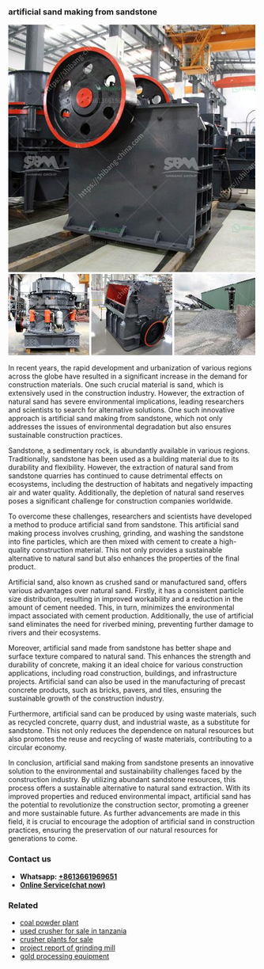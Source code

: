 <h3>artificial sand making from sandstone</h3><img src='1702952866.jpg' alt=''><p>In recent years, the rapid development and urbanization of various regions across the globe have resulted in a significant increase in the demand for construction materials. One such crucial material is sand, which is extensively used in the construction industry. However, the extraction of natural sand has severe environmental implications, leading researchers and scientists to search for alternative solutions. One such innovative approach is artificial sand making from sandstone, which not only addresses the issues of environmental degradation but also ensures sustainable construction practices.</p><p>Sandstone, a sedimentary rock, is abundantly available in various regions. Traditionally, sandstone has been used as a building material due to its durability and flexibility. However, the extraction of natural sand from sandstone quarries has continued to cause detrimental effects on ecosystems, including the destruction of habitats and negatively impacting air and water quality. Additionally, the depletion of natural sand reserves poses a significant challenge for construction companies worldwide.</p><p>To overcome these challenges, researchers and scientists have developed a method to produce artificial sand from sandstone. This artificial sand making process involves crushing, grinding, and washing the sandstone into fine particles, which are then mixed with cement to create a high-quality construction material. This not only provides a sustainable alternative to natural sand but also enhances the properties of the final product.</p><p>Artificial sand, also known as crushed sand or manufactured sand, offers various advantages over natural sand. Firstly, it has a consistent particle size distribution, resulting in improved workability and a reduction in the amount of cement needed. This, in turn, minimizes the environmental impact associated with cement production. Additionally, the use of artificial sand eliminates the need for riverbed mining, preventing further damage to rivers and their ecosystems.</p><p>Moreover, artificial sand made from sandstone has better shape and surface texture compared to natural sand. This enhances the strength and durability of concrete, making it an ideal choice for various construction applications, including road construction, buildings, and infrastructure projects. Artificial sand can also be used in the manufacturing of precast concrete products, such as bricks, pavers, and tiles, ensuring the sustainable growth of the construction industry.</p><p>Furthermore, artificial sand can be produced by using waste materials, such as recycled concrete, quarry dust, and industrial waste, as a substitute for sandstone. This not only reduces the dependence on natural resources but also promotes the reuse and recycling of waste materials, contributing to a circular economy.</p><p>In conclusion, artificial sand making from sandstone presents an innovative solution to the environmental and sustainability challenges faced by the construction industry. By utilizing abundant sandstone resources, this process offers a sustainable alternative to natural sand extraction. With its improved properties and reduced environmental impact, artificial sand has the potential to revolutionize the construction sector, promoting a greener and more sustainable future. As further advancements are made in this field, it is crucial to encourage the adoption of artificial sand in construction practices, ensuring the preservation of our natural resources for generations to come.</p><h3>Contact us</h3><ul><li><strong>Whatsapp:&nbsp;<a href="https://wa.me/8613661969651">+8613661969651</a></strong></li><li><a href="https://swt.shibang-china.com/?git&amp;zhl&amp;artificial sand making from sandstone"><strong>Online Service(chat now)</strong></a></li></ul><h3>Related</h3><ul><li><a href='coal powder plant.md'>coal powder plant</a></li><li><a href='used crusher for sale in tanzania.md'>used crusher for sale in tanzania</a></li><li><a href='crusher plants for sale.md'>crusher plants for sale</a></li><li><a href='project report of grinding mill.md'>project report of grinding mill</a></li><li><a href='gold processing equipment.md'>gold processing equipment</a></li></ul>